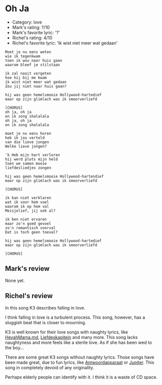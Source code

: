 # Oh Ja

 * Category: love
 * Mark's rating: ?/10
 * Mark's  favorite lyric: '?'
 * Richel's rating: 4/10
 * Richel's favorite lyric: 'Ik wist niet meer wat gedaan'

```
Moet je nu eens weten
wie ik tegenkwam
toen ik wou naar huis gaan
waarom bleef je stilstaan

ik zal nooit vergeten
hoe hij bij me kwam
ik wist niet meer wat gedaan
Zou jij niet naar huis gaan?

hij was geen hemelsmooie Hollywood-hartedief
maar op zijn glimlach was ik smoorverliefd

[CHORUS]
oh ja, oh ja
en ik zong shalalala
oh ja, oh ja
en ik zong shalalala

moet je nu eens horen
heb ik jou verteld
van die lieve jongen
Welke lieve jongen?

'k Heb mijn hart verloren
hij werd plots mijn held
toen we samen mooie
liefdesliedjes zongen

hij was geen hemelsmooie Hollywood-hartendief
maar op zijn glimlach was ik smoorverliefd

[CHORUS]

ik kan niet verklaren
wat ik voor hem voel
waarom ik op hem val
Meisjelief, jij ook al?

ik ben niet ervaren
maar zo'n goed gevoel
zo'n romantisch voorval
Dat is toch geen toeval?

hij was geen hemelsmooie Hollywood-hartedief
maar op zijn glimlach was ik smoorverliefd

[CHORUS]
```

## Mark's review

None yet.

## Richel's review

In this song K3 describes falling in love.

I think falling in love is a turbulent process. 
This song, however, has a sluggish beat that is closer
to mourning.

K3 is well known for their love songs with naughty
lyrics, like [HeyahMama.md](HeyahMama.md), [Liefdeskapitein](Liefdeskapitein.md)
and many more. This song lacks naughtyness and more feels
like a sterile love. As if she has been wed to the boy...

There are some great K3 songs without naughty lyrics.
Those songs have been made great, due to fun lyrics,
like [Antwoordapparaat](Antwoordapparaat.md) or [Jupiter](Jupiter.md).
This song in completely devoid of any originality.

Perhaps elderly people can identify with it. I think it is a waste of CD space.
